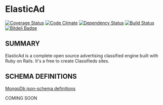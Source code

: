 # ElasticAd

[![Coverage Status](https://coveralls.io/repos/elasticad/elasticad/badge.png)](https://coveralls.io/r/elasticad/elasticad)
[![Code Climate](https://codeclimate.com/github/elasticad/elasticad.png)](https://codeclimate.com/github/elasticad/elasticad)
[![Dependency Status](https://gemnasium.com/elasticad/elasticad.png)](https://gemnasium.com/elasticad/elasticad)
[![Build Status](https://travis-ci.org/elasticad/elasticad.png?branch=master)](https://travis-ci.org/elasticad/elasticad)
[![Bitdeli Badge](https://d2weczhvl823v0.cloudfront.net/elasticad/elasticad/trend.png)](https://bitdeli.com/free "Bitdeli Badge")

SUMMARY
-------


ElasticAd is a complete open source advertising classified engine built with Ruby on Rails. It's a free to create Classifieds sites.

SCHEMA DEFINITIONS
------------------


[MongoDb json-schema definitions](https://github.com/elasticad/mongodb-schema-design)



COMING SOON